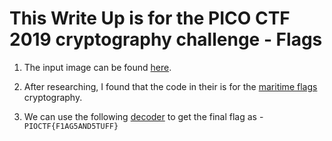 # This Write Up is for the PICO CTF 2019 cryptography challenge - Flags

1. The input image can be found [here](https://github.com/pratty010/CTF/blob/master/PICO%20CTF/2K19/Crypto/Flags/flag.png).

2. After researching, I found that the code in their is for the [maritime flags](https://github.com/pratty010/CTF/blob/master/PICO%20CTF/2K19/Crypto/Flags/code.png) cryptography. 

3. We can use the following [decoder](https://www.dcode.fr/maritime-signals-code) to get the final flag as - `PIOCTF{F1AG5AND5TUFF}`

